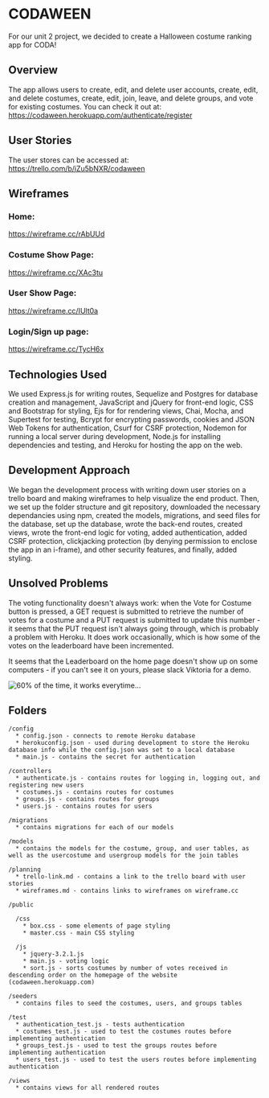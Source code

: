 # CODAWEEN

For our unit 2 project, we decided to create a Halloween costume ranking app for CODA!

## Overview

The app allows users to create, edit, and delete user accounts, create, edit, and delete costumes, create, edit, join, leave, and delete groups, and vote for existing costumes. You can check it out at: https://codaween.herokuapp.com/authenticate/register

## User Stories

The user stores can be accessed at: https://trello.com/b/iZu5bNXR/codaween

## Wireframes 

### Home: 

https://wireframe.cc/rAbUUd

### Costume Show Page: 

https://wireframe.cc/XAc3tu

### User Show Page: 

https://wireframe.cc/IUlt0a

### Login/Sign up page: 

https://wireframe.cc/TycH6x

## Technologies Used

We used Express.js for writing routes, Sequelize and Postgres for database creation and management, JavaScript and jQuery for front-end logic, CSS and Bootstrap for styling, Ejs for for rendering views, Chai, Mocha, and Supertest for testing, Bcrypt for encrypting passwords, cookies and JSON Web Tokens for authentication, Csurf for CSRF protection, Nodemon for running a local server during development, Node.js for installing dependencies and testing, and Heroku for hosting the app on the web. 

## Development Approach

We began the development process with writing down user stories on a trello board and making wireframes to help visualize the end product. Then, we set up the folder structure and git repository, downloaded the necessary dependancies using npm, created the models, migrations, and seed files for the database, set up the database, wrote the back-end routes, created views, wrote the front-end logic for voting, added authentication, added CSRF protection, clickjacking protection (by denying permission to enclose the app in an i-frame), and other security features, and finally, added styling. 

## Unsolved Problems

The voting functionality doesn't always work: when the Vote for Costume button is pressed, a GET request is submitted to retrieve the number of votes for a costume and a PUT request is submitted to update this number - it seems that the PUT request isn't always going through, which is probably a problem with Heroku. It does work occasionally, which is how some of the votes on the leaderboard have been incremented. 
  
It seems that the Leaderboard on the home page doesn't show up on some computers - if you can't see it on yours, please slack Viktoria for a demo. 

![60% of the time, it works everytime...](http://e.lvme.me/nzu2igx.jpg)

## Folders

``` 
/config 
  * config.json - connects to remote Heroku database
  * herokuconfig.json - used during development to store the Heroku database info while the config.json was set to a local database
  * main.js - contains the secret for authentication
  
/controllers
  * authenticate.js - contains routes for logging in, logging out, and registering new users
  * costumes.js - contains routes for costumes
  * groups.js - contains routes for groups
  * users.js - contains routes for users
  
/migrations
  * contains migrations for each of our models
  
/models
  * contains the models for the costume, group, and user tables, as well as the usercostume and usergroup models for the join tables
  
/planning
  * trello-link.md - contains a link to the trello board with user stories
  * wireframes.md - contains links to wireframes on wireframe.cc
  
/public

  /css
    * box.css - some elements of page styling
    * master.css - main CSS styling
    
  /js
    * jquery-3.2.1.js
    * main.js - voting logic
    * sort.js - sorts costumes by number of votes received in descending order on the homepage of the website (codaween.herokuapp.com)
    
/seeders
  * contains files to seed the costumes, users, and groups tables 
  
/test
  * authentication_test.js - tests authentication
  * costumes_test.js - used to test the costumes routes before implementing authentication 
  * groups_test.js - used to test the groups routes before implementing authentication
  * users_test.js - used to test the users routes before implementing authentication
  
/views
  * contains views for all rendered routes
```


